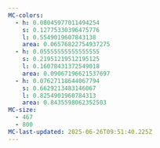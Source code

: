 ```yaml
---
MC-colors:
  - h: 0.08045977011494254
    s: 0.12775330396475776
    l: 0.5549019607843138
    area: 0.06576822754937275
  - h: 0.05555555555555555
    s: 0.21951219512195125
    l: 0.16078431372549018
    area: 0.09067196621537697
  - h: 0.07627118644067794
    s: 0.6629213483146067
    l: 0.8254901960784313
    area: 0.8435598062352503
MC-size:
  - 467
  - 800
MC-last-updated: 2025-06-26T09:51:40.225Z
---
```

